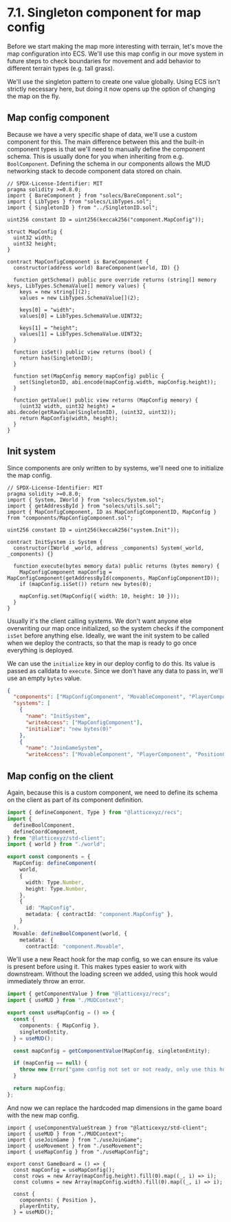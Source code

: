 # 7.1. Singleton component for map config

Before we start making the map more interesting with terrain, let's move the map configuration into ECS. We'll use this map config in our move system in future steps to check boundaries for movement and add behavior to different terrain types (e.g. tall grass).

We'll use the singleton pattern to create one value globally. Using ECS isn't strictly necessary here, but doing it now opens up the option of changing the map on the fly.

## Map config component

Because we have a very specific shape of data, we'll use a custom component for this. The main difference between this and the built-in component types is that we'll need to manually define the component schema. This is usually done for you when inheriting from e.g. `BoolComponent`. Defining the schema in our components allows the MUD networking stack to decode component data stored on chain.

```sol packages/contracts/src/components/MapConfigComponent.sol
// SPDX-License-Identifier: MIT
pragma solidity >=0.8.0;
import { BareComponent } from "solecs/BareComponent.sol";
import { LibTypes } from "solecs/LibTypes.sol";
import { SingletonID } from "../SingletonID.sol";

uint256 constant ID = uint256(keccak256("component.MapConfig"));

struct MapConfig {
  uint32 width;
  uint32 height;
}

contract MapConfigComponent is BareComponent {
  constructor(address world) BareComponent(world, ID) {}

  function getSchema() public pure override returns (string[] memory keys, LibTypes.SchemaValue[] memory values) {
    keys = new string[](2);
    values = new LibTypes.SchemaValue[](2);

    keys[0] = "width";
    values[0] = LibTypes.SchemaValue.UINT32;

    keys[1] = "height";
    values[1] = LibTypes.SchemaValue.UINT32;
  }

  function isSet() public view returns (bool) {
    return has(SingletonID);
  }

  function set(MapConfig memory mapConfig) public {
    set(SingletonID, abi.encode(mapConfig.width, mapConfig.height));
  }

  function getValue() public view returns (MapConfig memory) {
    (uint32 width, uint32 height) = abi.decode(getRawValue(SingletonID), (uint32, uint32));
    return MapConfig(width, height);
  }
}

```

## Init system

Since components are only written to by systems, we'll need one to initialize the map config.

```sol packages/contracts/src/systems/InitSystem.sol
// SPDX-License-Identifier: MIT
pragma solidity >=0.8.0;
import { System, IWorld } from "solecs/System.sol";
import { getAddressById } from "solecs/utils.sol";
import { MapConfigComponent, ID as MapConfigComponentID, MapConfig } from "components/MapConfigComponent.sol";

uint256 constant ID = uint256(keccak256("system.Init"));

contract InitSystem is System {
  constructor(IWorld _world, address _components) System(_world, _components) {}

  function execute(bytes memory data) public returns (bytes memory) {
    MapConfigComponent mapConfig = MapConfigComponent(getAddressById(components, MapConfigComponentID));
    if (mapConfig.isSet()) return new bytes(0);

    mapConfig.set(MapConfig({ width: 10, height: 10 }));
  }
}

```

Usually it's the client calling systems. We don't want anyone else overwriting our map once initialized, so the system checks if the component `isSet` before anything else. Ideally, we want the init system to be called when we deploy the contracts, so that the map is ready to go once everything is deployed.

We can use the `initialize` key in our deploy config to do this. Its value is passed as calldata to `execute`. Since we don't have any data to pass in, we'll use an empty `bytes` value.

```json !#2,4-8 packages/contracts/deploy.json
{
  "components": ["MapConfigComponent", "MovableComponent", "PlayerComponent", "PositionComponent"],
  "systems": [
    {
      "name": "InitSystem",
      "writeAccess": ["MapConfigComponent"],
      "initialize": "new bytes(0)"
    },
    {
      "name": "JoinGameSystem",
      "writeAccess": ["MovableComponent", "PlayerComponent", "PositionComponent"]
```

## Map config on the client

Again, because this is a custom component, we need to define its schema on the client as part of its component definition.

```ts #1,9-19 packages/client/src/mud/components.ts
import { defineComponent, Type } from "@latticexyz/recs";
import {
  defineBoolComponent,
  defineCoordComponent,
} from "@latticexyz/std-client";
import { world } from "./world";

export const components = {
  MapConfig: defineComponent(
    world,
    {
      width: Type.Number,
      height: Type.Number,
    },
    {
      id: "MapConfig",
      metadata: { contractId: "component.MapConfig" },
    }
  ),
  Movable: defineBoolComponent(world, {
    metadata: {
      contractId: "component.Movable",
```

We'll use a new React hook for the map config, so we can ensure its value is present before using it. This makes types easier to work with downstream. Without the loading screen we added, using this hook would immediately throw an error.

```ts packages/client/src/useMapConfig.ts
import { getComponentValue } from "@latticexyz/recs";
import { useMUD } from "./MUDContext";

export const useMapConfig = () => {
  const {
    components: { MapConfig },
    singletonEntity,
  } = useMUD();

  const mapConfig = getComponentValue(MapConfig, singletonEntity);

  if (mapConfig == null) {
    throw new Error("game config not set or not ready, only use this hook after loading state === LIVE");
  }

  return mapConfig;
};
```

And now we can replace the hardcoded map dimensions in the game board with the new map config.

```tsx #5,8-10 packages/client/src/GameBoard.tsx
import { useComponentValueStream } from "@latticexyz/std-client";
import { useMUD } from "./MUDContext";
import { useJoinGame } from "./useJoinGame";
import { useMovement } from "./useMovement";
import { useMapConfig } from "./useMapConfig";

export const GameBoard = () => {
  const mapConfig = useMapConfig();
  const rows = new Array(mapConfig.height).fill(0).map((_, i) => i);
  const columns = new Array(mapConfig.width).fill(0).map((_, i) => i);

  const {
    components: { Position },
    playerEntity,
  } = useMUD();
```
